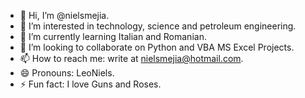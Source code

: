 - 👋 Hi, I’m @nielsmejia.
- 👀 I’m interested in technology, science and petroleum engineering.
- 🌱 I’m currently learning Italian and Romanian.
- 💞️ I’m looking to collaborate on Python and VBA MS Excel Projects.
- 📫 How to reach me: write at nielsmejia@hotmail.com.
- 😄 Pronouns: LeoNiels.
- ⚡ Fun fact: I love Guns and Roses.

<!---
nielsmejia/nielsmejia is a ✨ special ✨ repository because its `README.md` (this file) appears on your GitHub profile.
You can click the Preview link to take a look at your changes.
--->
